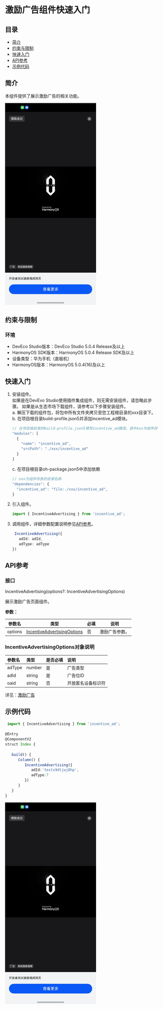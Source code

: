 # 激励广告组件快速入门

## 目录

- [简介](#简介)
- [约束与限制](#约束与限制)
- [快速入门](#快速入门)
- [API参考](#API参考)
- [示例代码](#示例代码)

## 简介

本组件提供了展示激励广告的相关功能。

<img src="./screenshot/incentive_ad.jpeg" width="300">

## 约束与限制

### 环境

- DevEco Studio版本：DevEco Studio 5.0.4 Release及以上
- HarmonyOS SDK版本：HarmonyOS 5.0.4 Release SDK及以上
- 设备类型：华为手机（直板机）
- HarmonyOS版本：HarmonyOS 5.0.4(16)及以上

## 快速入门

1. 安装组件。  
   如果是在DevEvo Studio使用插件集成组件，则无需安装组件，请忽略此步骤。
   如果是从生态市场下载组件，请参考以下步骤安装组件。  
   a. 解压下载的组件包，将包中所有文件夹拷贝至您工程根目录的xxx目录下。  
   b. 在项目根目录build-profile.json5并添加incentive_ad模块。
   ```typescript
   // 在项目根目录的build-profile.json5填写incentive_ad路径。其中xxx为组件存在的目录名
   "modules": [
     {
       "name": "incentive_ad",
       "srcPath": "./xxx/incentive_ad"
     }
   ]
   ```
   c. 在项目根目录oh-package.json5中添加依赖
   ```typescript
   // xxx为组件存放的目录名称
   "dependencies": {
     "incentive_ad": "file:./xxx/incentive_ad",
   }
   ```

2. 引入组件。

   ```typescript
   import { IncentiveAdvertising } from 'incentive_ad';
   ```

3. 调用组件，详细参数配置说明参见[API参考](#API参考)。

   ```typescript
    IncentiveAdvertising({
      adId: adId,
      adType: adType
   })
   ```

## API参考

### 接口

IncentiveAdvertising(options?: IncentiveAdvertisingOptions)

展示激励广告页面组件。

**参数：**

| 参数名     | 类型                                          | 必填 | 说明      |
|---------|---------------------------------------------|----|---------|
| options | [IncentiveAdvertisingOptions](#IncentiveAdvertisingOptions对象说明) | 否  | 激励广告参数。 |

### IncentiveAdvertisingOptions对象说明

| 参数名       | 类型     | 是否必填 | 说明         |
|:----------|:-------|:-----|:-----------|
| adType    | number | 是    | 广告类型       |
| adId      | string | 是    | 广告位ID      |
| oaid      | string | 否    | 开放匿名设备标识符  |

详见：[激励广告](https://developer.huawei.com/consumer/cn/doc/harmonyos-guides/ads-publisher-service-reward)

## 示例代码

```typescript
 import { IncentiveAdvertising } from 'incentive_ad';

@Entry
@ComponentV2
struct Index {

   build() {
      Column() {
         IncentiveAdvertising({
            adId:'testx9dtjwj8hp',
            adType:7
         })
      }
   }
}
```

<img src="./screenshot/incentive_ad.jpeg" width="300">
